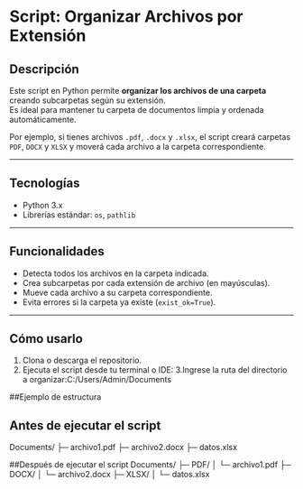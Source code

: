 # Script: Organizar Archivos por Extensión

## Descripción
Este script en Python permite **organizar los archivos de una carpeta** creando subcarpetas según su extensión.  
Es ideal para mantener tu carpeta de documentos limpia y ordenada automáticamente.

Por ejemplo, si tienes archivos `.pdf`, `.docx` y `.xlsx`, el script creará carpetas `PDF`, `DOCX` y `XLSX` y moverá cada archivo a la carpeta correspondiente.

---

## Tecnologías
- Python 3.x
- Librerías estándar: `os`, `pathlib`

---

## Funcionalidades
- Detecta todos los archivos en la carpeta indicada.
- Crea subcarpetas por cada extensión de archivo (en mayúsculas).
- Mueve cada archivo a su carpeta correspondiente.
- Evita errores si la carpeta ya existe (`exist_ok=True`).

---

## Cómo usarlo

1. Clona o descarga el repositorio.  
2. Ejecuta el script desde tu terminal o IDE:
3.Ingrese la ruta del directorio a organizar:C:/Users/Admin/Documents

##Ejemplo de estructura
## Antes de ejecutar el script
Documents/
├─ archivo1.pdf
├─ archivo2.docx
├─ datos.xlsx

##Después de ejecutar el script
Documents/
├─ PDF/
│  └─ archivo1.pdf
├─ DOCX/
│  └─ archivo2.docx
├─ XLSX/
│  └─ datos.xlsx



